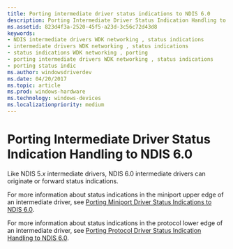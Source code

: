 ```yaml
---
title: Porting intermediate driver status indications to NDIS 6.0
description: Porting Intermediate Driver Status Indication Handling to NDIS 6.0
ms.assetid: 823d4f3a-2520-45f5-a23d-3c56c72d43d8
keywords:
- NDIS intermediate drivers WDK networking , status indications
- intermediate drivers WDK networking , status indications
- status indications WDK networking , porting
- porting intermediate drivers WDK networking , status indications
- porting status indic
ms.author: windowsdriverdev
ms.date: 04/20/2017
ms.topic: article
ms.prod: windows-hardware
ms.technology: windows-devices
ms.localizationpriority: medium
---
```


# Porting Intermediate Driver Status Indication Handling to NDIS 6.0





Like NDIS 5.*x* intermediate drivers, NDIS 6.0 intermediate drivers can originate or forward status indications.

For more information about status indications in the miniport upper edge of an intermediate driver, see [Porting Miniport Driver Status Indications to NDIS 6.0](porting-miniport-driver-status-indications-to-ndis-6-0.md).

For more information about status indications in the protocol lower edge of an intermediate driver, see [Porting Protocol Driver Status Indication Handling to NDIS 6.0](porting-protocol-driver-status-indication-handling-to-ndis-6-0.md).

 

 





